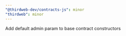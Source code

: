 ```yaml
---
"@thirdweb-dev/contracts-js": minor
"thirdweb": minor
---
```


Add default admin param to base contract constructors
